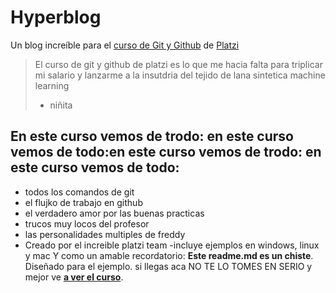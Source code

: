 # Hyperblog

Un blog increíble para el [ curso de Git y Github](https://platzi.com/cursos/git-github/ " curso de Git y Github") de [Platzi](https://platzi.com/ "Platzi")

> El curso de git y github de platzi es lo que me hacia falta para triplicar mi salario y lanzarme a la insutdria del tejido de lana sintetica machine learning
>
> - niñita

## En este curso vemos de trodo: en este curso vemos de todo:en este curso vemos de trodo: en este curso vemos de todo:

- todos los comandos de git
- el flujko de trabajo en github
- el verdadero amor por las buenas practicas
- trucos muy locos del profesor
- las personalidades multiples de freddy
- Creado por el increible platzi team
  -incluye ejemplos en windows, linux y mac
  Y como un amable recordatorio: **Este readme.md es un chiste**. Diseñado para el ejemplo. si llegas aca NO TE LO TOMES EN SERIO y mejor ve [**a ver el curso**](https://platzi.com/cursos/git-github/ "a ver el curso").
